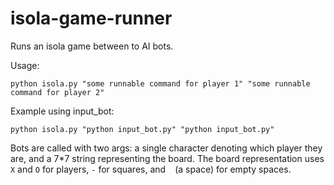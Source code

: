isola-game-runner
=================

Runs an isola game between to AI bots.

Usage:
```
python isola.py "some runnable command for player 1" "some runnable command for player 2"
```

Example using input_bot:
```
python isola.py "python input_bot.py" "python input_bot.py"
```

Bots are called with two args: a single character denoting which player they are, and a 7*7 string representing the board.
The board representation uses ```X``` and ```O``` for players, ```-``` for squares, and ``` ``` (a space) for empty spaces. 

